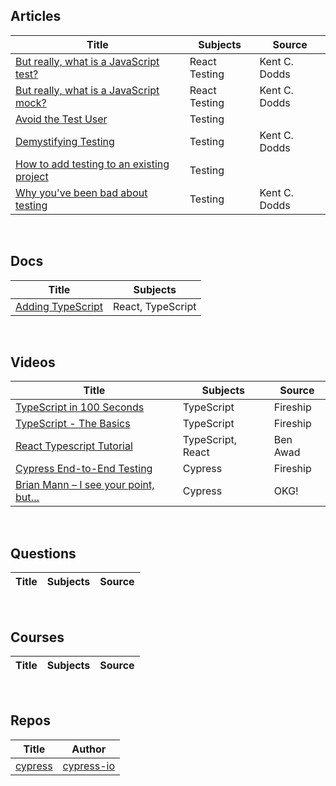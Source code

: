 ## Articles

| Title | Subjects | Source |
|-------|---------|--------|
|[But really, what is a JavaScript test?](https://kentcdodds.com/blog/but-really-what-is-a-javascript-test)|React Testing|Kent C. Dodds|
|[But really, what is a JavaScript mock?](https://kentcdodds.com/blog/but-really-what-is-a-javascript-mock)|React Testing|Kent C. Dodds|
|[Avoid the Test User](https://kentcdodds.com/blog/avoid-the-test-user)|Testing||
|[Demystifying Testing](https://kentcdodds.com/blog/demystifying-testing)|Testing|Kent C. Dodds|
|[How to add testing to an existing project](https://kentcdodds.com/blog/how-to-add-testing-to-an-existing-project)|Testing||
|[Why you've been bad about testing](https://kentcdodds.com/blog/why-youve-been-bad-about-testing)|Testing|Kent C. Dodds|


&nbsp;&nbsp;&nbsp;

## Docs
| Title | Subjects |
|-------|---------|
|[Adding TypeScript](https://create-react-app.dev/docs/adding-typescript/)|React, TypeScript|


&nbsp;&nbsp;&nbsp;

## Videos
| Title | Subjects | Source |
|-------|---------|--------|
|[TypeScript in 100 Seconds](https://www.youtube.com/watch?v=zQnBQ4tB3ZA)|TypeScript|Fireship|
|[TypeScript - The Basics](https://www.youtube.com/watch?v=ahCwqrYpIuM)|TypeScript|Fireship|
|[React Typescript Tutorial](https://www.youtube.com/watch?v=Z5iWr6Srsj8)|TypeScript, React|Ben Awad|
|[Cypress End-to-End Testing](https://www.youtube.com/watch?v=7N63cMKosIE)|Cypress|Fireship|
|[Brian Mann – I see your point, but…](https://www.youtube.com/watch?v=5XQOK0v_YRE)|Cypress|OKG!|

&nbsp;&nbsp;&nbsp;

## Questions
| Title | Subjects | Source |
|-------|---------|--------|

&nbsp;&nbsp;&nbsp;

## Courses
| Title | Subjects | Source |
|-------|---------|--------|

&nbsp;&nbsp;&nbsp;

## Repos
| Title | Author |
|-------|--------|
|[cypress](https://github.com/cypress-io/cypress)|[cypress-io](https://github.com/cypress-io)|

